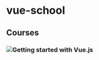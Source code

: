 # vue-school

## Courses

### ![Getting started with Vue.js](https://vueschool.io/lessons/getting-started-with-vuejs)

